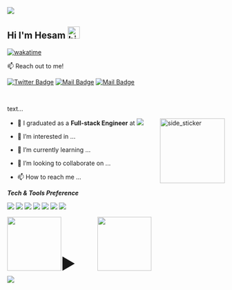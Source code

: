 
<img src="https://capsule-render.vercel.app/api?type=waving&color=timeGradient&height=150&section=header&text=You%20Found%20Me,%20Awesome!&fontSize=35&fontAlignY=20&desc=...read%20a%20little%20about%20me.&descSize=20&descAlignY=45&animation=twinkling"/>

## Hi I'm Hesam <img src="https://user-images.githubusercontent.com/1303154/88677602-1635ba80-d120-11ea-84d8-d263ba5fc3c0.gif" width="28px" alt="hi"/>
[![wakatime](https://wakatime.com/badge/user/a2350486-0183-40b9-bf9f-f2d7d3cf8cb5.svg)](https://wakatime.com/@a2350486-0183-40b9-bf9f-f2d7d3cf8cb5)

<!--<img src="https://img.shields.io/badge/Ricky%20Mormor-is%20available for FullStack or Frontend Developer role-greenyellow" />-->

:mailbox: Reach out to me!

[![Twitter Badge](https://img.shields.io/badge/-@Hesam-1ca0f1?style=flat&labelColor=1ca0f1&logo=twitter&logoColor=white&link=https://twitter.com/rickymormor)](https://twitter.com/rickymormor) [![Mail Badge](https://img.shields.io/badge/-@hesam-e84393?style=flat&labelColor=e84393&logo=instagram&logoColor=white)](https://instagram.com/rickymormor) [![Mail Badge](https://img.shields.io/badge/-hesam@gmail.com-c0392b?style=flat&labelColor=c0392b&logo=gmail&logoColor=white)](mailto:hesam@gmail.com)

<br>

text...
<br>

<img align="right" width=150px height=150px alt="side_sticker" src="https://media.giphy.com/media/TEnXkcsHrP4YedChhA/giphy.gif"/>

- 🔭 I graduated as a **Full-stack Engineer** at [![](https://img.shields.io/badge/Microverse-blueviolet)](https://www.microverse.org/?grsf=c38nvm/)

- 👀 I’m interested in ...
- 🌱 I’m currently learning ...
- 💞️ I’m looking to collaborate on ...
- 📫 How to reach me ...

<!--<img src="https://media.giphy.com/media/iY8CRBdQXODJSCERIr/giphy.gif" width="30px"/>&nbsp;-->
**_Tech & Tools Preference_**


<img src="http://img.shields.io/badge/-Git-F1502F?style=flat&logo=git&logoColor=FFFFFF"> <img src="http://img.shields.io/badge/-Github-000000?style=flat&logo=github&logoColor=FFFFFF">
<img src="http://img.shields.io/badge/-VS%20Code-007ACC?style=flat&logo=visual%20studio%20code&logoColor=white">
<img src="https://img.shields.io/badge/Atom-66595C?style=flat&logo=Atom&logoColor=white">
<img src="https://img.shields.io/badge/Canva-%2300C4CC.svg?style=flat&logo=Canva&logoColor=white">
<img src="https://img.shields.io/badge/Windows-0078D6?style=flat&logo=windows&logoColor=white">
<img src="https://img.shields.io/badge/Linux-666666?style=flat&logo=linux&logoColor=white">

<details>
<summary style="font-size:50px;">
<img src="https://media.giphy.com/media/WDZBrmwNjm5g8qsl1F/giphy.gif" align="left" height="125px">&nbsp;&nbsp;<img src="https://media.giphy.com/media/zPlGxzu027rEELiCFr/giphy.gif" height="125px">
  
</summary>



</details>
<img src="https://capsule-render.vercel.app/api?type=waving&color=timeGradient&height=150&section=footer&text=Done?&fontSize=50&fontAlignY=65&desc=Checkout%20some%20of%20my%20projects.%20Get%20in%20touch&descSize=20&descAlignY=88&animation=twinkling"/>
